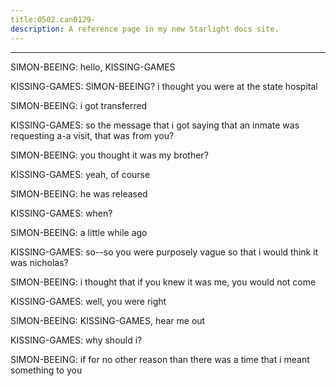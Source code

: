 ```yaml
---
title:0502.can0129-
description: A reference page in my new Starlight docs site.
---
```

----- 
SIMON-BEEING: hello, KISSING-GAMES
 
KISSING-GAMES: SIMON-BEEING? 
 i thought you were at the state hospital
 
SIMON-BEEING: i got transferred
 
KISSING-GAMES: so the message that i got saying that an inmate was requesting a-a 
visit, that was from you? 
 
SIMON-BEEING: you thought it was my brother? 
 
KISSING-GAMES: yeah, of course
 
SIMON-BEEING: he was released
 
KISSING-GAMES: when? 
 
SIMON-BEEING: a little while ago
 
KISSING-GAMES: so--so you were purposely vague so that i would think it was 
nicholas? 
 
SIMON-BEEING: i thought that if you knew it was me, you would not come
 
KISSING-GAMES: well, you were right
 
SIMON-BEEING: KISSING-GAMES, hear me out
 
KISSING-GAMES: why should i? 
 
SIMON-BEEING: if for no other reason than there was a time that i meant something to 
you
 
